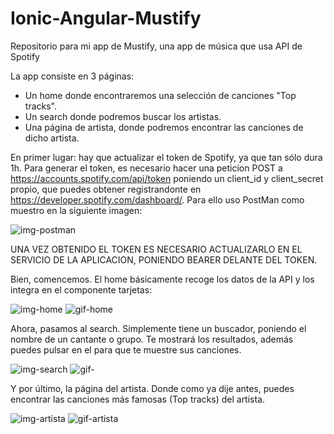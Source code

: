 # Ionic-Angular-Mustify
Repositorio para mi app de Mustify, una app de música que usa API de Spotify

La app consiste en 3 páginas:
  - Un home donde encontraremos una selección de canciones "Top tracks".
  - Un search donde podremos buscar los artistas.
  - Una página de artista, donde podremos encontrar las canciones de dicho artista.

En primer lugar: hay que actualizar el token de Spotify, ya que tan sólo dura 1h.
Para generar el token, es necesario hacer una peticion POST a https://accounts.spotify.com/api/token poniendo un client_id y client_secret propio, que puedes obtener registrandonte en https://developer.spotify.com/dashboard/.
Para ello uso PostMan como muestro en la siguiente imagen:

![img-postman](https://github.com/lauradelpino24/Ionic-Angular-Mustify/blob/master/img-gif-for-readme/postman.png)

UNA VEZ OBTENIDO EL TOKEN ES NECESARIO ACTUALIZARLO EN EL SERVICIO DE LA APLICACION, PONIENDO BEARER DELANTE DEL TOKEN.

Bien, comencemos. El home básicamente recoge los datos de la API y los integra en el componente tarjetas:

![img-home](https://github.com/lauradelpino24/Ionic-Angular-Mustify/blob/master/img-gif-for-readme/home.png)
![gif-home](https://github.com/lauradelpino24/Ionic-Angular-Mustify/blob/master/img-gif-for-readme/home.gif)

Ahora, pasamos al search. Simplemente tiene un buscador, poniendo el nombre de un cantante o grupo. Te mostrará los resultados, además puedes pulsar en el para que te muestre sus canciones.

![img-search](https://github.com/lauradelpino24/Ionic-Angular-Mustify/blob/master/img-gif-for-readme/search.png)
![gif-](https://github.com/lauradelpino24/Ionic-Angular-Mustify/blob/master/img-gif-for-readme/search.gif)

Y por último, la página del artista. Donde como ya dije antes, puedes encontrar las canciones más famosas (Top tracks) del artista.

![img-artista](https://github.com/lauradelpino24/Ionic-Angular-Mustify/blob/master/img-gif-for-readme/artista.png)
![gif-artista](https://github.com/lauradelpino24/Ionic-Angular-Mustify/blob/master/img-gif-for-readme/artist.gif)
